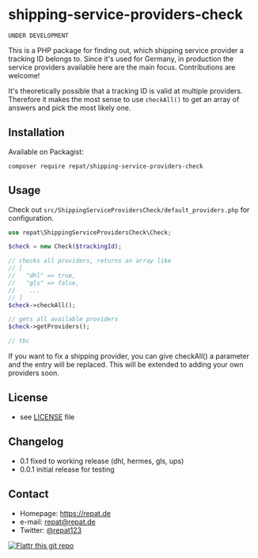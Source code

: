 # shipping-service-providers-check

`UNDER DEVELOPMENT`

This is a PHP package for finding out, which shipping service provider a tracking ID belongs to. Since it's used for Germany, in production the service providers available here are the main focus. Contributions are welcome!

It's theoretically possible that a tracking ID is valid at multiple providers. Therefore it makes the most sense to use `checkAll()` to get an array of answers and pick the most likely one.

## Installation
Available on Packagist:

`composer require repat/shipping-service-providers-check`

## Usage

Check out `src/ShippingServiceProvidersCheck/default_providers.php` for configuration.

```php
use repat\ShippingServiceProvidersCheck\Check;

$check = new Check($trackingId);

// checks all providers, returns an array like 
// [
//   "dhl" => true,
//   "gls" => false,
//    ...
// ]
$check->checkAll();

// gets all available providers
$check->getProviders();

// tbc
```

If you want to fix a shipping provider, you can give checkAll() a parameter and the entry will be replaced.
This will be extended to adding your own providers soon.

## License 
* see [LICENSE](https://github.com/repat/shipping-service-providers-check/blob/master/LICENSE) file

## Changelog
* 0.1 fixed to working release (dhl, hermes, gls, ups)
* 0.0.1 initial release for testing

## Contact
* Homepage: https://repat.de
* e-mail: repat@repat.de
* Twitter: [@repat123](https://twitter.com/repat123 "repat123 on twitter")

[![Flattr this git repo](http://api.flattr.com/button/flattr-badge-large.png)](https://flattr.com/submit/auto?user_id=repat&url=https://github.com/repat/shipping-service-provider-check&title=shipping-service-provider-check&language=&tags=github&category=software) 


